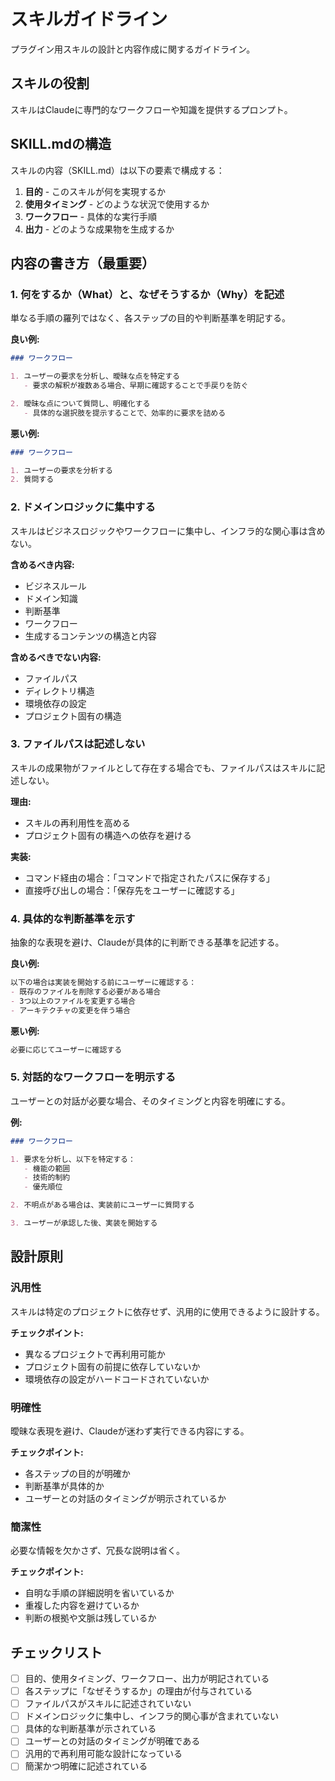 # スキルガイドライン

プラグイン用スキルの設計と内容作成に関するガイドライン。

## スキルの役割

スキルはClaudeに専門的なワークフローや知識を提供するプロンプト。

## SKILL.mdの構造

スキルの内容（SKILL.md）は以下の要素で構成する：

1. **目的** - このスキルが何を実現するか
2. **使用タイミング** - どのような状況で使用するか
3. **ワークフロー** - 具体的な実行手順
4. **出力** - どのような成果物を生成するか

## 内容の書き方（最重要）

### 1. 何をするか（What）と、なぜそうするか（Why）を記述

単なる手順の羅列ではなく、各ステップの目的や判断基準を明記する。

**良い例:**
```markdown
### ワークフロー

1. ユーザーの要求を分析し、曖昧な点を特定する
   - 要求の解釈が複数ある場合、早期に確認することで手戻りを防ぐ

2. 曖昧な点について質問し、明確化する
   - 具体的な選択肢を提示することで、効率的に要求を詰める
```

**悪い例:**
```markdown
### ワークフロー

1. ユーザーの要求を分析する
2. 質問する
```

### 2. ドメインロジックに集中する

スキルはビジネスロジックやワークフローに集中し、インフラ的な関心事は含めない。

**含めるべき内容:**
- ビジネスルール
- ドメイン知識
- 判断基準
- ワークフロー
- 生成するコンテンツの構造と内容

**含めるべきでない内容:**
- ファイルパス
- ディレクトリ構造
- 環境依存の設定
- プロジェクト固有の構造

### 3. ファイルパスは記述しない

スキルの成果物がファイルとして存在する場合でも、ファイルパスはスキルに記述しない。

**理由:**
- スキルの再利用性を高める
- プロジェクト固有の構造への依存を避ける

**実装:**
- コマンド経由の場合：「コマンドで指定されたパスに保存する」
- 直接呼び出しの場合：「保存先をユーザーに確認する」

### 4. 具体的な判断基準を示す

抽象的な表現を避け、Claudeが具体的に判断できる基準を記述する。

**良い例:**
```markdown
以下の場合は実装を開始する前にユーザーに確認する：
- 既存のファイルを削除する必要がある場合
- 3つ以上のファイルを変更する場合
- アーキテクチャの変更を伴う場合
```

**悪い例:**
```markdown
必要に応じてユーザーに確認する
```

### 5. 対話的なワークフローを明示する

ユーザーとの対話が必要な場合、そのタイミングと内容を明確にする。

**例:**
```markdown
### ワークフロー

1. 要求を分析し、以下を特定する：
   - 機能の範囲
   - 技術的制約
   - 優先順位

2. 不明点がある場合は、実装前にユーザーに質問する

3. ユーザーが承認した後、実装を開始する
```

## 設計原則

### 汎用性

スキルは特定のプロジェクトに依存せず、汎用的に使用できるように設計する。

**チェックポイント:**
- 異なるプロジェクトで再利用可能か
- プロジェクト固有の前提に依存していないか
- 環境依存の設定がハードコードされていないか

### 明確性

曖昧な表現を避け、Claudeが迷わず実行できる内容にする。

**チェックポイント:**
- 各ステップの目的が明確か
- 判断基準が具体的か
- ユーザーとの対話のタイミングが明示されているか

### 簡潔性

必要な情報を欠かさず、冗長な説明は省く。

**チェックポイント:**
- 自明な手順の詳細説明を省いているか
- 重複した内容を避けているか
- 判断の根拠や文脈は残しているか

## チェックリスト

- [ ] 目的、使用タイミング、ワークフロー、出力が明記されている
- [ ] 各ステップに「なぜそうするか」の理由が付与されている
- [ ] ファイルパスがスキルに記述されていない
- [ ] ドメインロジックに集中し、インフラ的関心事が含まれていない
- [ ] 具体的な判断基準が示されている
- [ ] ユーザーとの対話のタイミングが明確である
- [ ] 汎用的で再利用可能な設計になっている
- [ ] 簡潔かつ明確に記述されている
